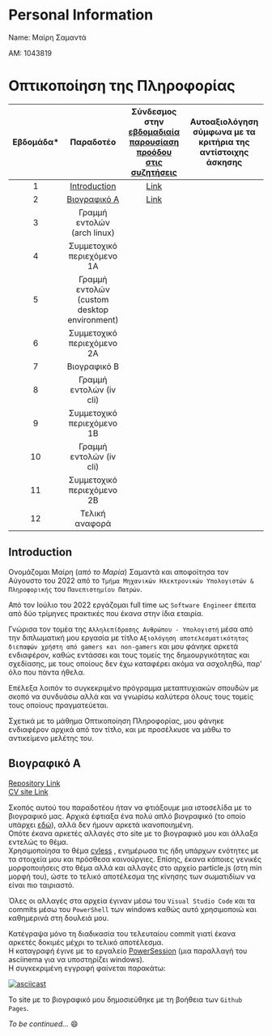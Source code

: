 # Personal Information
Name: Μαίρη Σαμαντά

AM: 1043819

# Οπτικοποίηση της Πληροφορίας


| Εβδομάδα* | Παραδοτέο | Σύνδεσμος στην [εβδομαδιαία παρουσίαση προόδου στις συζητήσεις](https://github.com/upatras-hci/iv/discussions/categories/show-and-tell) | Αυτοαξιολόγηση σύμφωνα με τα κριτήρια της αντίστοιχης άσκησης |
| :---: | :---: | :---: | :---: |
| 1 | [Introduction](#Introduction)|[Link](https://github.com/upatras-hci/iv/discussions/31) | |
| 2 | [Βιογραφικό Α](#ΒιογραφικόΑ)| [Link](https://github.com/upatras-hci/iv/discussions/43) | |
| 3 | Γραμμή εντολών (arch linux) | | |
| 4 | Συμμετοχικό περιεχόμενο 1A | | |
| 5 | Γραμμή εντολών (custom desktop environment) | | |
| 6 | Συμμετοχικό περιεχόμενο 2Α | | |
| 7 | Βιογραφικό Β | | |
| 8 | Γραμμή εντολών (iv cli) | | |
| 9 | Συμμετοχικό περιεχόμενο 1Β | | |
| 10 | Γραμμή εντολών (iv cli) | | |
| 11 | Συμμετοχικό περιεχόμενο 2Β | | |
| 12 | Τελική αναφορά | | |

## Introduction

Ονομάζομαι Μαίρη (*από το Μαρία*) Σαμαντά και αποφοίτησα τον Αύγουστο του 2022 από το `Τμήμα Μηχανικών Ηλεκτρονικών Υπολογιστών & Πληροφορικής` του `Πανεπιστημίου Πατρών`. 

Από τον Ιούλιο του 2022 εργάζομαι full time ως `Software Engineer` έπειτα από δύο τρίμηνες πρακτικές που έκανα στην ίδια εταιρία. 

Γνώρισα τον τομέα της `Αλληλεπίδρασης Ανθρώπου - Υπολογιστή` μέσα από την διπλωματική μου εργασία με τίτλο `Αξιολόγηση αποτελεσματικότητας διεπαφών χρήστη από gamers και non-gamers` και μου φάνηκε αρκετά ενδιαφέρον, καθώς 
εντάσσει και τους τομείς της δημιουργικότητας και σχεδίασης, με τους οποίους δεν έχω καταφέρει ακόμα να ασχοληθώ, παρ' όλο που πάντα ήθελα. 

Επέλεξα λοιπόν το συγκεκριμένο πρόγραμμα μεταπτυχιακών σπουδών με σκοπό να συνδυάσω αλλά και να γνωρίσω καλύτερα όλους τους τομείς τους οποίους πραγματεύεται. 

Σχετικά με το μάθημα Οπτικοποίηση Πληροφορίας, μου φάνηκε ενδιαφέρον αρχικά από τον τίτλο, και με προσέλκυσε να μάθω το αντικείμενο μελέτης του. 

## Βιογραφικό Α

[Repository Link](https://github.com/MairySs/MairySs.github.io)  
[CV site Link](https://mairyss.github.io/)

Σκοπός αυτού του παραδοτέου ήταν να φτιάξουμε μια ιστοσελίδα με το βιογραφικό μας. 
Αρχικά έφτιαξα ένα πολύ απλό βιογραφικό (το οποίο υπάρχει [εδώ](https://github.com/MairySs/OldCV)), αλλά δεν ήμουν αρκετά ικανοποιημένη.  
Οπότε έκανα αρκετές αλλαγές στο site με το βιογραφικό μου και άλλαξα εντελώς το θέμα.  
Χρησιμοποίησα το θέμα [cvless](https://github.com/piazzai/cvless) , ενημέρωσα τις ήδη υπάρχων ενότητες με τα στοιχεία μου και πρόσθεσα καινούργιες. Επίσης, έκανα κάποιες γενικές μορφοποιήσεις στο θέμα αλλά και αλλαγές στο αρχείο particle.js (στη min μορφή του), ώστε το τελικό αποτέλεσμα της κίνησης των σωματιδίων να είναι πιο ταιριαστό.  

Όλες οι αλλαγές στα αρχεία έγιναν μέσω του `Visual Studio Code` και τα commits μέσω του `PowerShell` των windows καθώς αυτό χρησιμοποιώ και καθημερινά στη δουλειά μου.  

Κατέγραψα μόνο τη διαδικασία του τελευταίου commit γιατί έκανα αρκετές δοκιμές μέχρι το τελικό αποτέλεσμα.  
Η καταγραφή έγινε με το εργαλείο [PowerSession](https://github.com/Watfaq/PowerSession-rs) (μια παραλλαγή του asciinema για να υποστηρίζει windows).  
Η συγκεκριμένη εγγραφή φαίνεται παρακάτω:

[![asciicast](https://asciinema.org/a/lAl5hINoxtoBZQl3UhVn5iu2X.svg)](https://asciinema.org/a/lAl5hINoxtoBZQl3UhVn5iu2X)

Το site με το βιογραφικό μου δημοσιεύθηκε με τη βοήθεια των `Github Pages`.

*To be continued...* :smile:
